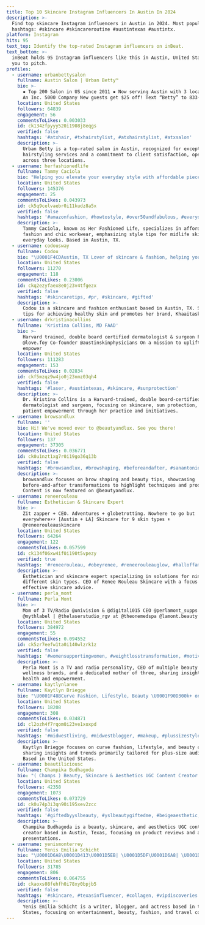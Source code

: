 ```yaml
---
title: Top 10 Skincare Instagram Influencers In Austin In 2024
description: >-
  Find top skincare Instagram influencers in Austin in 2024. Most popular
  hashtags: #skincare #skincareroutine #austintexas #austintx.
platform: Instagram
hits: 95
text_top: Identify the top-rated Instagram influencers on inBeat.
text_bottom: >-
  inBeat holds 95 Instagram influencers like this in Austin, United States for
  you to pitch.
profiles:
  - username: urbanbettysalon
    fullname: Austin Salon | Urban Betty™
    bio: >-
      ✹ Top 200 Salon in US since 2011 ✹ Now serving Austin with 3 locations ✹
      An Inc. 5000 Company New guests get $25 off! Text “Betty” to 833-643-0705
    location: United States
    followers: 64839
    engagement: 56
    commentsToLikes: 0.003033
    id: ck134zfpyyy520i1908j8eqgs
    verified: false
    hashtags: '#atxhair, #txhairstylist, #atxhairstylist, #atxsalon'
    description: >-
      Urban Betty is a top-rated salon in Austin, recognized for exceptional
      hairstyling services and a commitment to client satisfaction, operating
      across three locations.
  - username: herfashionedlife
    fullname: Tammy Caciola
    bio: "Helping you elevate your everyday style with affordable pieces mixed with designer | Chic workwear | Midlife skincare \U0001F4CDAustin TX \U0001F6CDShop my looks"
    location: United States
    followers: 145376
    engagement: 25
    commentsToLikes: 0.043973
    id: ck5q9celvaebr0i11kudz8a5x
    verified: false
    hashtags: '#amazonfashion, #howtostyle, #over50andfabulous, #everydayoutfit'
    description: >-
      Tammy Caciola, known as Her Fashioned Life, specializes in affordable
      fashion and chic workwear, emphasizing style tips for midlife skincare and
      everyday looks. Based in Austin, TX.
  - username: codousway
    fullname: Codou
    bio: "\U0001F4CDAustin, TX Lover of skincare & fashion, helping you glow. \U0001F4E7 info@codousway.com Host of \U0001F399 @jigeenudiaspora Building @khaaitaskin"
    location: United States
    followers: 11270
    engagement: 118
    commentsToLikes: 0.23006
    id: ckq2ezyfaex8e0j23v4tfgezx
    verified: false
    hashtags: '#skincaretips, #pr, #skincare, #gifted'
    description: >-
      Codou is a skincare and fashion enthusiast based in Austin, TX. She shares
      tips for achieving healthy skin and promotes her brand, Khaaitaskin.
  - username: drkristinacollins
    fullname: 'Kristina Collins, MD FAAD'
    bio: >-
      Harvard trained, double board certified dermatologist & surgeon Founder
      @love.foy Co-founder @austinskinphysicians On a mission to uplift &
      empower
    location: United States
    followers: 111283
    engagement: 153
    commentsToLikes: 0.02834
    id: ckf5mzqz9w4jo0j23nmz03qh4
    verified: false
    hashtags: '#laser, #austintexas, #skincare, #sunprotection'
    description: >-
      Dr. Kristina Collins is a Harvard-trained, double board-certified
      dermatologist and surgeon, focusing on skincare, sun protection, and
      patient empowerment through her practice and initiatives.
  - username: browsandlux
    fullname: ''
    bio: Hi! We've moved over to @beautyandlux. See you there!
    location: United States
    followers: 137
    engagement: 37305
    commentsToLikes: 0.036771
    id: ck0u1nzt1xg7r0i19go36q13b
    verified: false
    hashtags: '#browsandlux, #browshaping, #beforeandafter, #sanantoniobrows'
    description: >-
      browsandlux focuses on brow shaping and beauty tips, showcasing
      before-and-after transformations to highlight techniques and products.
      Content is now featured on @beautyandlux.
  - username: reneerouleau
    fullname: Esthetician & Skincare Expert
    bio: >-
      Zit zapper + CEO. Adventures + globetrotting. Nowhere to go but
      everywhere⚡️⚡️ [Austin + LA] Skincare for 9 skin types ⬇️
      @reneerouleauskincare
    location: United States
    followers: 64264
    engagement: 122
    commentsToLikes: 0.057599
    id: ck134f06xw4if0i190t5vpezy
    verified: true
    hashtags: '#reneerouleau, #obeyrenee, #reneerouleauglow, #halloffame'
    description: >-
      Esthetician and skincare expert specializing in solutions for nine
      different skin types. CEO of Renee Rouleau Skincare with a focus on
      effective skincare advice.
  - username: perla_mont
    fullname: Perla Mont
    bio: >-
      Mom of 3 TV/Radio @univision & @digital1015 CEO @perlamont_supps |
      @mythlabel | @thelaserstudio_rgv at @theonemedspa @lamont.beauty
    location: United States
    followers: 384972
    engagement: 55
    commentsToLikes: 0.094552
    id: ck5zr7eefw1ta0i140wlzrk1z
    verified: false
    hashtags: '#womensupportingwomen, #weightlosstransformation, #motivation, #latina'
    description: >-
      Perla Mont is a TV and radio personality, CEO of multiple beauty and
      wellness brands, and a dedicated mother of three, sharing insights on
      health and empowerment.
  - username: kaytlynlanee
    fullname: Kaytlyn Briegge
    bio: "\U0001F48BCurve Fashion, Lifestyle, Beauty \U0001F90D300k+ on TikTok \U0001F447Let’s work together \U0001F4E9kaytlyn@digitalstreamers.com"
    location: United States
    followers: 18208
    engagement: 308
    commentsToLikes: 0.034871
    id: cl2ozh4f7rqom0i23ve1xoxpd
    verified: false
    hashtags: '#midwestliving, #midwestblogger, #makeup, #plussizestyle'
    description: >-
      Kaytlyn Briegge focuses on curve fashion, lifestyle, and beauty content,
      sharing insights and trends primarily tailored for plus-size audiences.
      Based in the United States.
  - username: beautiliciousc
    fullname: Champika Budhagoda
    bio: "( Champs ) Beauty, Skincare & Aesthetics UGC Content Creator \U0001F4CDAustin, TX \U0001F1FA\U0001F1F8 \U0001F4E7 beautiliciousc80@gmail.com"
    location: United States
    followers: 42358
    engagement: 1073
    commentsToLikes: 0.073729
    id: ck0u74p3i3qn90i195xev2zcc
    verified: false
    hashtags: '#giftedbyyslbeauty, #yslbeautygiftedme, #beigeaesthetic, #luxebeauty'
    description: >-
      Champika Budhagoda is a beauty, skincare, and aesthetics UGC content
      creator based in Austin, Texas, focusing on product reviews and aesthetic
      presentations.
  - username: yenismonterrey
    fullname: Yenis Emilia Schicht
    bio: "\U0001D6A8\U0001D413\U0001D5EB| \U0001D5DF\U0001D6A8| \U0001D762\U0001D418\U0001D5D6 \U0001F1FA\U0001F1F8 Writer |Blogger | Actress | Entertainment| Beauty| Fashion | Travel #vipdiscoveries |\U0001F4F2 MULT\U0001F5E3ENG-ESP-ITA⚠️ \U0001D606\U0001D5F2\U0001D5FB\U0001D422\U0001D600\U0001D41A\U0001D600\U0001D424@\U0001D5F4\U0001D5FA\U0001D41A\U0001D422\U0001D425.\U0001D5F0\U0001D5FC\U0001D5FA⚠️"
    location: United States
    followers: 31785
    engagement: 806
    commentsToLikes: 0.064755
    id: ckaoxs08fehfh0i78xy0bpjb5
    verified: false
    hashtags: '#skincare, #texasinfluencer, #collagen, #vipdiscoveries'
    description: >-
      Yenis Emilia Schicht is a writer, blogger, and actress based in the United
      States, focusing on entertainment, beauty, fashion, and travel content.
---
```


